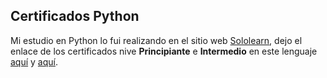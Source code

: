 ## Certificados Python


Mi estudio en Python lo fui realizando en el sitio web [Sololearn](https://www.sololearn.com/), dejo el enlace de los certificados nive **Principiante** e **Intermedio** en este lenguaje [aquí](https://www.sololearn.com/certificates/CT-B8FBHOVT) y [aquí](https://www.sololearn.com/certificates/CT-8DW1IGSF).